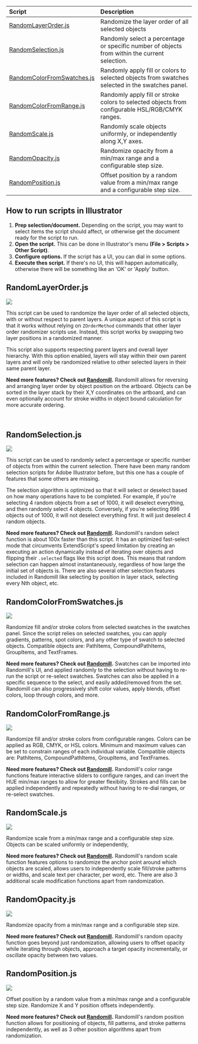 | Script                                                   | Description                                                                                     |
| :------------------------------------------------------- | :---------------------------------------------------------------------------------------------- |
| [RandomLayerOrder.js](#randomlayerorderjs)               | Randomize the layer order of all selected objects                                               |
| [RandomSelection.js](#randomselectionjs)                 | Randomly select a percentage or specific number of objects from within the current selection.   |
| [RandomColorFromSwatches.js](#randomcolorfromswatchesjs) | Randomly apply fill or colors to selected objects from swatches selected in the swatches panel. |
| [RandomColorFromRange.js](#randomcolorfromrangejs)       | Randomly apply fill or stroke colors to selected objects from configurable HSL/RGB/CMYK ranges. |
| [RandomScale.js](#randomscalejs)                         | Randomly scale objects uniformly, or independently along X,Y axes.                              |
| [RandomOpacity.js](#randomopacityjs)                     | Randomize opacity from a min/max range and a configurable step size.                            |
| [RandomPosition.js](#randompositionjs)                   | Offset position by a random value from a min/max range and a configurable step size.            |

## How to run scripts in Illustrator

1. **Prep selection/document.** Depending on the script, you may want to select items the script should affect, or otherwise get the document ready for the script to run.
2. **Open the script.** This can be done in Illustrator's menu **(File > Scripts > Other Script)**.
3. **Configure options.** If the script has a UI, you can dial in some options.
4. **Execute thes script.** If there's no UI, this will happen automatically, otherwise there will be something like an 'OK' or 'Apply' button.

## RandomLayerOrder.js

![](images/random-layer-order.png)

This script can be used to randomize the layer order of all selected objects, with or without respect to parent layers. A unique aspect of this script is that it works without relying on `ZOrderMethod` commands that other layer order randomizer scripts use. Instead, this script works by swapping two layer positions in a randomized manner.

This script also supports respecting parent layers and overall layer hierarchy. With this option enabled, layers will stay within their own parent layers and will only be randomized relative to other selected layers in their same parent layer.

**Need more features? Check out [Randomill](https://randomill.com/).** Randomill allows for reversing and arranging layer order by object position on the artboard. Objects can be sorted in the layer stack by their X,Y coordinates on the artboard, and can even optionally account for stroke widths in object bound calculation for more accurate ordering.

<br>

## RandomSelection.js

![](images/random-selection.png)

This script can be used to randomly select a percentage or specific number of objects from within the current selection. There have been many random selection scripts for Adobe Illustrator before, but this one has a couple of features that some others are missing.

The selection algorithm is optimized so that it will select or deselect based on how many operations have to be completed. For example, if you're selecting 4 random objects from a set of 1000, it will deselect everything, and then randomly select 4 objects. Conversely, if you're selecting 996 objects out of 1000, it will not deselect everything first. It will just deselect 4 random objects.

**Need more features? Check out [Randomill](https://randomill.com/).** Randomill's random select function is about 100x faster than this script. It has an optimized fast-select mode that circumvents ExtendScript's speed limitation by creating an executing an action dynamically instead of iterating over objects and flipping their `.selected` flags like this script does. This means that random selection can happen almost instantaneously, regardless of how large the initial set of objects is. There are also several other selection features included in Randomill like selecting by position in layer stack, selecting every Nth object, etc.

## RandomColorFromSwatches.js

![](images/random-color-from-swatches.png)

Randomize fill and/or stroke colors from selected swatches in the swatches panel. Since the script relies on selected swatches, you can apply gradients, patterns, spot colors, and any other type of swatch to selected objects. Compatible objects are: PathItems, CompoundPathItems, GroupItems, and TextFrames.

**Need more features? Check out [Randomill](https://randomill.com/).** Swatches can be imported into Randomill's UI, and applied randomly to the selection without having to re-run the script or re-select swatches. Swatches can also be applied in a specific sequence to the select, and easily added/removed from the set. Randomill can also progressively shift color values, apply blends, offset colors, loop through colors, and more.

## RandomColorFromRange.js

![](images/random-color-from-range.png)

Randomize fill and/or stroke colors from configurable ranges. Colors can be applied as RGB, CMYK, or HSL colors. Minimum and maximum values can be set to constrain ranges of each individual variable. Compatible objects are: PathItems, CompoundPathItems, GroupItems, and TextFrames.

**Need more features? Check out [Randomill](https://randomill.com/).** Randomill's color range functions feature interactive sliders to configure ranges, and can invert the HUE min/max ranges to allow for greater flexibiity. Strokes and fills can be applied independently and repeatedly without having to re-dial ranges, or re-select swatches.

## RandomScale.js

![](images/random-scale.png)

Randomize scale from a min/max range and a configurable step size. Objects can be scaled uniformly or independently,

**Need more features? Check out [Randomill](https://randomill.com/).** Randomill's random scale function features options to randomize the anchor point around which objects are scaled, allows users to independently scale fill/stroke patterns or widths, and scale text per character, per word, etc. There are also 3 additional scale modification functions apart from randomization.

## RandomOpacity.js

![](images/random-opacity.png)

Randomize opacity from a min/max range and a configurable step size.

**Need more features? Check out [Randomill](https://randomill.com/).** Randomill's random opacity function goes beyond just randomization, allowing users to offset opacity while iterating through objects, approach a target opacity incrementally, or oscillate opacity between two values.

## RandomPosition.js

![](images/random-position.png)

Offset position by a random value from a min/max range and a configurable step size. Randomize X and Y position offsets independently.

**Need more features? Check out [Randomill](https://randomill.com/).** Randomill's random position function allows for positioning of objects, fill patterns, and stroke patterns independently, as well as 3 other position algorithms apart from randomization.
